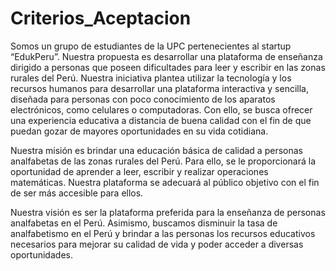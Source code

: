 # Criterios_Aceptacion
Somos un grupo de estudiantes de la UPC pertenecientes al startup “EdukPeru”. Nuestra propuesta es desarrollar una plataforma de enseñanza dirigido a personas que poseen dificultades para leer y escribir en las zonas rurales del Perú. Nuestra iniciativa plantea utilizar la tecnología y los recursos humanos para desarrollar una plataforma interactiva y sencilla, diseñada para personas con poco conocimiento de los aparatos electrónicos, como celulares o computadoras. Con ello, se busca ofrecer una experiencia educativa a distancia de buena calidad con el fin de que puedan gozar de mayores oportunidades en su vida cotidiana. 

Nuestra misión es brindar una educación básica de calidad a personas analfabetas de las zonas rurales del Perú. Para ello, se le proporcionará la oportunidad de aprender a leer, escribir y realizar operaciones matemáticas. Nuestra plataforma se adecuará al público objetivo con el fin de ser más accesible para ellos. 

Nuestra visión es ser la plataforma preferida para la enseñanza de personas analfabetas en el Perú. Asimismo, buscamos disminuir la tasa de analfabetismo en el Perú y brindar a las personas los recursos educativos necesarios para mejorar su calidad de vida y poder acceder a diversas oportunidades. 
